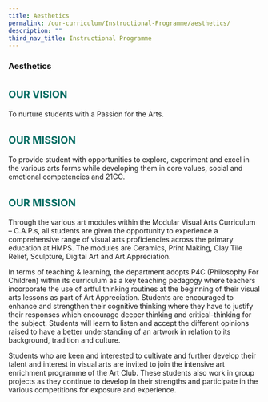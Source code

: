 ```yaml
---
title: Aesthetics
permalink: /our-curriculum/Instructional-Programme/aesthetics/
description: ""
third_nav_title: Instructional Programme
---
```

### **Aesthetics**

<b style="color:#016C62; font-size:20px; line-height: 3;">OUR VISION</b><br>
To nurture students with a Passion for the Arts.

<b style="color:#016C62; font-size:20px; line-height: 3;">OUR MISSION</b><br>
To provide student with opportunities to explore, experiment and excel in the various arts forms while developing them in core values, social and emotional competencies and 21CC.

<b style="color:#016C62; font-size:20px; line-height: 3;">OUR MISSION</b><br>
Through the various art modules within the Modular Visual Arts Curriculum – C.A.P.s, all students are given the opportunity to experience a comprehensive range of visual arts proficiencies across the primary education at HMPS. The modules are Ceramics, Print Making, Clay Tile Relief, Sculpture, Digital Art and Art Appreciation.

In terms of teaching & learning, the department adopts P4C (Philosophy For Children) within its curriculum as a key teaching pedagogy where teachers incorporate the use of artful thinking routines at the beginning of their visual arts lessons as part of Art Appreciation. Students are encouraged to enhance and strengthen their cognitive thinking where they have to justify their responses which encourage deeper thinking and critical-thinking for the subject. Students will learn to listen and accept the different opinions raised to have a better understanding of an artwork in relation to its background, tradition and culture.

Students who are keen and interested to cultivate and further develop their talent and interest in visual arts are invited to join the intensive art enrichment programme of the Art Club. These students also work in group projects as they continue to develop in their strengths and participate in the various competitions for exposure and experience.